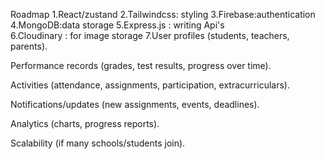 Roadmap
1.React/zustand 
2.Tailwindcss: styling
3.Firebase:authentication
4.MongoDB:data storage
5.Express.js : writing Api's  
6.Cloudinary : for image storage
7.User profiles (students, teachers, parents).

Performance records (grades, test results, progress over time).

Activities (attendance, assignments, participation, extracurriculars).

Notifications/updates (new assignments, events, deadlines).

Analytics (charts, progress reports).

Scalability (if many schools/students join).


<!-- image kit  -->